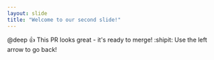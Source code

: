 ```yaml
---
layout: slide
title: "Welcome to our second slide!"
---
```

@deep :+1: This PR looks great - it's ready to merge! :shipit:
Use the left arrow to go back!
